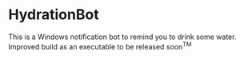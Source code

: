 # HydrationBot
This is a Windows notification bot to remind you to drink some water. 
Improved build as an executable to be released soon<sup>TM<sup/>
